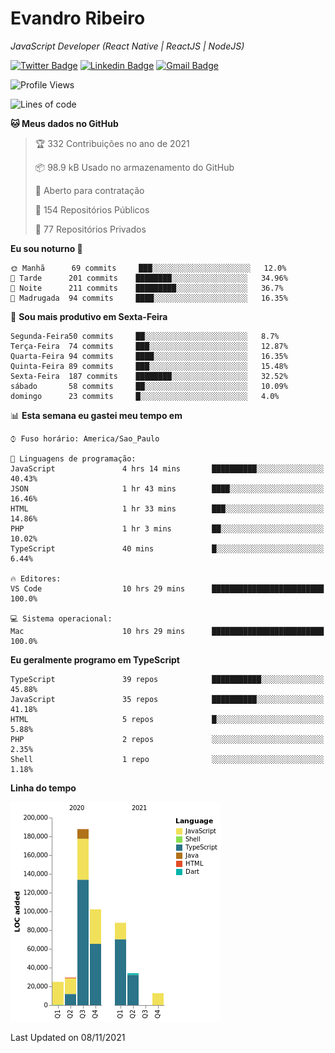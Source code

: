 # Evandro **Ribeiro**

*JavaScript Developer (React Native | ReactJS | NodeJS)*

[![Twitter Badge](https://img.shields.io/badge/-@ribeiroevandro-201B2D?style=flat-square&labelColor=201B2D&logo=twitter&logoColor=white&link=https://twitter.com/ribeiroevandro)](https://twitter.com/ribeiroevandro) 
[![Linkedin Badge](https://img.shields.io/badge/-Evandro%20Ribeiro-201B2D?style=flat-square&logo=Linkedin&logoColor=white&link=https://www.linkedin.com/in/ribeiroevandro)](https://www.linkedin.com/in/ribeiroevandro) 
[![Gmail Badge](https://img.shields.io/badge/-oi@ribeiroevandro.com.br-201B2D?style=flat-square&logo=Gmail&logoColor=white&link=mailto:oi@ribeiroevandro.com.br)](mailto:oi@ribeiroevandro.com.br)


<!--START_SECTION:waka-->
![Profile Views](http://img.shields.io/badge/Visualizac%C3%B5es%20do%20perfil-4-blue)

![Lines of code](https://img.shields.io/badge/Desde%20o%20Hello%20World%20eu%20escrevi-478716%20linhas%20de%20c%C3%B3digo-blue)

**🐱 Meus dados no GitHub** 

> 🏆 332 Contribuições no ano de 2021
 > 
> 📦 98.9 kB Usado no armazenamento do GitHub 
 > 
> 💼 Aberto para contratação
 > 
> 📜 154 Repositórios Públicos 
 > 
> 🔑 77 Repositórios Privados  
 > 
**Eu sou noturno 🦉** 

```text
🌞 Manhã      69 commits     ███░░░░░░░░░░░░░░░░░░░░░░   12.0% 
🌆 Tarde      201 commits    ████████░░░░░░░░░░░░░░░░░   34.96% 
🌃 Noite      211 commits    █████████░░░░░░░░░░░░░░░░   36.7% 
🌙 Madrugada  94 commits     ████░░░░░░░░░░░░░░░░░░░░░   16.35%

```
📅 **Sou mais produtivo em Sexta-Feira** 

```text
Segunda-Feira50 commits     ██░░░░░░░░░░░░░░░░░░░░░░░   8.7% 
Terça-Feira  74 commits     ███░░░░░░░░░░░░░░░░░░░░░░   12.87% 
Quarta-Feira 94 commits     ████░░░░░░░░░░░░░░░░░░░░░   16.35% 
Quinta-Feira 89 commits     ███░░░░░░░░░░░░░░░░░░░░░░   15.48% 
Sexta-Feira  187 commits    ████████░░░░░░░░░░░░░░░░░   32.52% 
sábado       58 commits     ██░░░░░░░░░░░░░░░░░░░░░░░   10.09% 
domingo      23 commits     █░░░░░░░░░░░░░░░░░░░░░░░░   4.0%

```


📊 **Esta semana eu gastei meu tempo em** 

```text
⌚︎ Fuso horário: America/Sao_Paulo

💬 Linguagens de programação: 
JavaScript               4 hrs 14 mins       ██████████░░░░░░░░░░░░░░░   40.43% 
JSON                     1 hr 43 mins        ████░░░░░░░░░░░░░░░░░░░░░   16.46% 
HTML                     1 hr 33 mins        ███░░░░░░░░░░░░░░░░░░░░░░   14.86% 
PHP                      1 hr 3 mins         ██░░░░░░░░░░░░░░░░░░░░░░░   10.02% 
TypeScript               40 mins             █░░░░░░░░░░░░░░░░░░░░░░░░   6.44%

🔥 Editores: 
VS Code                  10 hrs 29 mins      █████████████████████████   100.0%

💻 Sistema operacional: 
Mac                      10 hrs 29 mins      █████████████████████████   100.0%

```

**Eu geralmente programo em TypeScript** 

```text
TypeScript               39 repos            ███████████░░░░░░░░░░░░░░   45.88% 
JavaScript               35 repos            ██████████░░░░░░░░░░░░░░░   41.18% 
HTML                     5 repos             █░░░░░░░░░░░░░░░░░░░░░░░░   5.88% 
PHP                      2 repos             ░░░░░░░░░░░░░░░░░░░░░░░░░   2.35% 
Shell                    1 repo              ░░░░░░░░░░░░░░░░░░░░░░░░░   1.18%

```


**Linha do tempo**

![Chart not found](https://raw.githubusercontent.com/ribeiroevandro/ribeiroevandro/master/charts/bar_graph.png) 


 Last Updated on 08/11/2021
<!--END_SECTION:waka-->
